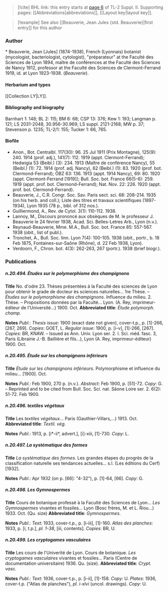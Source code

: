 > [!cite] BHL link: this entry starts at [page 6](https://www.biodiversitylibrary.org/item/103859#page/16/mode/1up) of TL-2 Suppl. II.
> Supporting pages: [[Abbreviations|abbreviations]], [[Layout key|layout key]].

> [!example] See also [[Beauverie, Jean Jules {std. Beauverie}|first entry]] for this author

### Author

\* Beauverie, Jean \[Jules\] (1874-1938), French (Lyonnais) botanist (mycologist, bacteriologist, cytologist), "préparateur" at the Faculté des Sciences de Lyon 1894, maître de conférences at the Faculté des Sciences de Nancy 1912, professor at the Faculté des Sciences de Clermont-Ferrand 1919, id. at Lyon 1923-1938. (*Beauverie*).

#### Herbarium and types

[[Collection LY|LY]].

#### Bibliography and biography

Barnhart 1: 148; BL 2: 115; BM 6: 68; CSP 13: 376; Kew 1: 193; Langman p. 121; LS 2031-2048, 30.956-30.969; LS suppl. 2121-2168; MW p. 37; Stevenson p. 1235; TL-2/1: 155; Tucker 1: 66, 765.

#### Biofile

- Anon., Bot. Centralbl. 117(30): 96. 25 Jul 1911 (Prix Montagne), 125(9): 240. 1914 (prof. adj.), 141(7): 112. 1919 (appt. Clermont-Ferrand); Hedwigia 53 (Beibl.) (3): 234. 1913 (Maître de conférence Nancy), 55 (Beibl.) (1): 72. 1914 (prof. adj. Nancy), 62 (Beibl.) (1): 83. 1920 (prof. bot. Clermond-Ferrand); ÖBZ 63: 136. 1913 (appt. 1914 Nancy), 69: 80. 1920 (appt. Clermont-Ferrand \[1919\]); Bull. Soc. bot. France 66(5-6): 259. 1919 (appt. prof. bot. Clermond-Ferrand); Nat. Nov. 22: 226. 1920 (appt. prof. bot. Clermond-Ferrand).
- Beauverie, J., C.R. Congr. Soc. Sav. Paris sect. sci. 68: 208-214. 1935 (on his herb. and coll.); Liste des titres et travaux scientifiques (1897-1934), Lyon 1935 (78 p., bibl. of 312 nos.).
- Guilliermond, A., Rev. de Cytol. 3(1): 110-112. 1938.
- Lannoy, M., Discours prononcé aux obsèques de M. le professeur J. Beauverie le 24 février 1938, Acad. Sci. Belles-Letres Arb., Lyon (n.v.).
- Reynaud-Beauverie, Mme. M.A., Bull. Soc. bot. France 85: 557-567. 1938 (obit., list of publ.).
- Tronchet, A., Bull. Soc. linn. Lyon 7(4): 100-105. 1938 (obit., portr., b. 18 Feb 1875, Fontaines-sur-Saône (Rhône), d. 22 Feb 1938, Lyon).
- Verdoorn, F., Chron. bot. 4(3): 262-263, 267 (portr.). 1938 (brief biogr.).

### Publications

##### n.20.494. Études sur le polymorphisme des champignons

**Title**
No. d'odre 23. Thèses présentées à la Faculté des sciences de Lyon pour obtenir le grade de docteur ès sciences naturelles... 1re Thèse. – *Études sur le polymorphisme des champignons*. Influence du milieu. 2. Thèse. – Propositions données par la Faculté... Lyon. (A. Rey, imprimeur-éditeur de l'Université...) 1900. Oct.
**Abbreviated title**: *Étude polymorph. champ.*

**Notes**
*Publ*.: *Thesis issue*: 1900 (exact date not given), cover-t.p., p. \[1\]-266, \[267, 269\]. *Copies*: GOET, L.
*Regular issue*: 1900, p. \[i-v\], \[1\]-266, \[267\]. *Copies*: BR, KNAW. – Issued as Ann. Univ. Lyon ser. 2. I. Sci. méd. fasc. 3, Paris (Librairie J.-B. Baillière et fils...), Lyon (A. Rey, imprimeur-éditeur) 1900. Oct.

##### n.20.495. Étude sur les champignons inférieurs

**Title**
*Étude sur les champignons inférieurs*. Polymorphisme et influence du milieu... \[1900\]. Oct.

**Notes**
*Publ*.: Feb 1900, 270 p. (n.v.).
*Abstract*: Feb 1900, p. \[51\]-72. *Copy*: G. – Reprinted and to be cited from Bull. Soc. Sci. nat. Sâone Loire ser. 2. 6(2): 51-72. Feb 1900.

##### n.20.496. textiles végétaux

**Title**
Les *textiles végétaux*... Paris (Gauthier-Villars,...) 1913. Oct.
**Abbreviated title**: *Textil. vég.*

**Notes**
*Publ*.: 1913, p. \[i\*-ii\*, advert.\], \[i\]-xiii, \[1\]-730. *Copy*: L.

##### n.20.497. La systématique des formes

**Title**
*La systématique des formes*. Les grandes étapes du progrès de la classification naturelle ses tendances actuelles... s.l. (Les éditions du Cerf) \[1932\].

**Notes**
*Publ*.: Apr 1932 (on p. \[66\]: "4-32"), p. \[1\]-64, \[66\]. *Copy*: G.

##### n.20.498. Les Gymnospermes

**Title**
Cours de botanique professé à la Faculté des Sciences de Lyon... *Les Gymnospermes* vivantes et fossiles... Lyon (Bosc frères, M. et L. Riou...) 1933. Oct. (Qu. size)
**Abbreviated title**: *Gymnospermes*.

**Notes**
*Publ*.: *Text*: 1933, cover-t.p., p. \[i-iii\], \[1\]-160.
*Atlas des planches*: 1933, p. \[i, t.p.\], *pl. 1-38*, \[iii, contents\].
*Copies*: BR, U.

##### n.20.499. Les cryptogames vasculaires

**Title**
Les cours de l'Univerité de Lyon. Cours de botanique. *Les cryptogames vasculaires* vivantes et fossiles... Paris (Centre de documentation universitaire) 1936. Qu. (size).
**Abbreviated title**: *Crypt. vasc.*

**Notes**
*Publ*.: *Text*: 1936, cover-t.p., p. \[i-ii\], \[1\]-158. *Copy*: U.
*Plates*: 1936, cover-t.p. ("Atlas de planches"), *pl. i-xlvi* (uncol. drawings). *Copy*: U.

